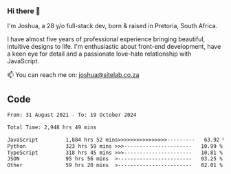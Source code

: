 ### Hi there 👋

I'm Joshua, a 28 y/o full-stack dev, born & raised in Pretoria, South Africa. 

I have almost five years of professional experience bringing beautiful, intuitive designs to life. I'm enthusiastic about front-end development, have a keen eye for detail and a passionate love-hate relationship with JavaScript.

📫 You can reach me on: joshua@sitelab.co.za

## **Code**

<!--START_SECTION:waka-->

```txt
From: 31 August 2021 - To: 19 October 2024

Total Time: 2,948 hrs 49 mins

JavaScript         1,884 hrs 52 mins>>>>>>>>>>>>>>>>---------   63.92 %
Python             323 hrs 59 mins >>>----------------------   10.99 %
TypeScript         318 hrs 45 mins >>>----------------------   10.81 %
JSON               95 hrs 56 mins  >------------------------   03.25 %
Other              59 hrs 20 mins  >------------------------   02.01 %
```

<!--END_SECTION:waka-->
